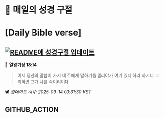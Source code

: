 # 🙏 매일의 성경 구절
# [Daily Bible verse]
## [![README에 성경구절 업데이트](https://github.com/DONGSUKA/first_test/actions/workflows/update-readme-bible.yml/badge.svg)](https://github.com/DONGSUKA/first_test/actions/workflows/update-readme-bible.yml)
<!-- START_BIBLE_VERSE -->
📖 **열왕기상 18:14**
> 이제 당신의 말씀이 가서 네 주에게 말하기를 엘리야가 여기 있다 하라 하시니 그리하면 그가 나를 죽이리이다

🕊️ _업데이트 시각: 2025-09-14 00:31:30 KST_
  <!-- END_BIBLE_VERSE -->
## GITHUB_ACTION
